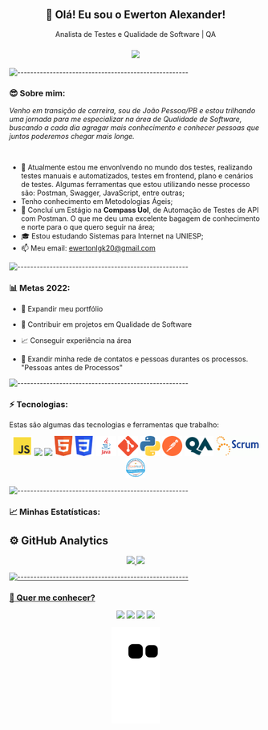 <h2 align="center">👋 Olá! Eu sou o Ewerton Alexander!</h2>
<p align='center'>
  Analista de Testes e Qualidade de Software | QA
</p>
<h3 align="center">
  <a align="center" href="https://github.com/DenverCoder1/readme-typing-svg"><img src="https://readme-typing-svg.herokuapp.com?&font=IBM+Plex+Sans&color=000000&size=25&lines=Bem+-+vindo+a+minha+página..." /></a>
</h3>



 ![-----------------------------------------------------](https://raw.githubusercontent.com/andreasbm/readme/master/assets/lines/rainbow.png)

### 😎 Sobre mim:

<p>
  <em>
    Venho em transição de carreira, sou de João Pessoa/PB e estou trilhando uma jornada para me especializar na área de Qualidade de Software, buscando a cada dia agragar mais conhecimento e conhecer pessoas que juntos poderemos chegar mais longe.
  </em>
</p>
<br>

- 🌱 Atualmente estou me envonlvendo no mundo dos testes, realizando testes manuais e automatizados, testes em frontend, plano e cenários de testes. Algumas ferramentas que estou utilizando nesse processo são: Postman, Swagger, JavaScript, entre outras;<br>
- Tenho conhecimento em Metodologias Ágeis;
- 🚀 Concluí um Estágio na <strong>Compass Uol</strong>, de Automação de Testes de API com Postman. O que me deu uma excelente bagagem de conhecimento e norte para o que quero seguir na área;<br>
- 🎓 Estou estudando Sistemas para Internet na UNIESP;<br>
- 📫 Meu email: ewertonlgk20@gmail.com<br>

 ![-----------------------------------------------------](https://raw.githubusercontent.com/andreasbm/readme/master/assets/lines/rainbow.png)

### 📊 Metas 2022:

- 📂 Expandir meu portfólio

- 🤝 Contribuir em projetos em Qualidade de Software

- 📈 Conseguir experiência na área

- 🤝 Exandir minha rede de contatos e pessoas durantes os processos. "Pessoas antes de Processos"

 ![-----------------------------------------------------](https://raw.githubusercontent.com/andreasbm/readme/master/assets/lines/rainbow.png)

### ⚡ Tecnologias:

Estas são algumas das tecnologias e ferramentas que trabalho:

 <div align="center">
<img height="40em" src="https://github.com/Ewertonalex/Ewertonalex/blob/main/logo/logo-javascript-1024.png"/>
<img height="40em" src="https://seeklogo.com/images/M/mocha-logo-66DA231220-seeklogo.com.png"/>
<img height="40em" src="https://camo.githubusercontent.com/7ecbd4531436e4f20c1dba52a4fd4ac367cfcc20a2f62cfe7a10f32da306afc6/687474703a2f2f636861696a732e636f6d2f696d672f636861692d6c6f676f2e706e67"/>
<img height="40em" src="https://github.com/Ewertonalex/Ewertonalex/blob/main/logo/html5-logo-10.png"/>
<img height="40em" src="https://github.com/Ewertonalex/Ewertonalex/blob/main/logo/CSS3_logo.svg.png"/>
<img height="40em" src="https://github.com/Ewertonalex/Ewertonalex/blob/main/logo/4ba63826-fe43-497e-a152-7b03d6b4b49c.png"/>
<img height="40em" src="https://github.com/Ewertonalex/Ewertonalex/blob/main/logo/Git-Icon-1788C.png"/>
<img height="40em" src="https://github.com/Ewertonalex/Ewertonalex/blob/main/logo/5848152fcef1014c0b5e4967.png"/>
<img height="40em" src="https://github.com/Ewertonalex/Ewertonalex/blob/main/logo/postman-logo-0087CA0D15-seeklogo.com.png"/>
<img height="40em" src="https://github.com/Ewertonalex/Ewertonalex/blob/main/logo/qa-logo-freelogovectors.net_.png"/>
<img height="40em" src="https://github.com/Ewertonalex/Ewertonalex/blob/main/logo/28-scrum-600x279.webp"/>
<img height="40em" src="https://github.com/Ewertonalex/Ewertonalex/blob/main/logo/Scrum-Foundation-Professional-Certificate-SFPC-2021_.png"/>
</div>


 ![-----------------------------------------------------](https://raw.githubusercontent.com/andreasbm/readme/master/assets/lines/rainbow.png)

### 📈 Minhas Estatísticas:

<h2 id="table-of-contents"> ⚙️ GitHub Analytics</h2>


<div align="center">
  <a href="https://github.com/ewertonalex">
  <img height="180em" src="https://github-readme-stats.vercel.app/api?username=ewertonalex&show_icons=true&theme=dark&include_all_commits=true&count_private=true"/>
  <img height="180em" src="https://github-readme-stats.vercel.app/api/top-langs/?username=ewertonalex&layout=compact&langs_count=7&theme=dark"/>

   
</div>
  
   ![-----------------------------------------------------](https://raw.githubusercontent.com/andreasbm/readme/master/assets/lines/rainbow.png)
 
### 💬 Quer me conhecer?
  
  <div align="center">
    
   <a href="https://api.whatsapp.com/send?phone=5583999402688&text=Olá, aqui é Ewerton! Essa é uma mensagem automática, mas fique tranquilo, jajá sua mensagem será respondida!" target="_blank"><img height="40em" src="https://img.shields.io/badge/WhatsApp-25D366?style=for-the-badge&logo=whatsapp&logoColor=white"></a>
  <a href="https://instagram.com/ewertonalexander" target="_blank"><img height="40em" src="https://img.shields.io/badge/Instagram-E4405F?style=for-the-badge&logo=instagram&logoColor=white"></a>
 	<a href="mailto:ewertonlgk20@gmail.com" target="_blank"><img height="40em" src="https://img.shields.io/badge/Gmail-D14836?style=for-the-badge&logo=gmail&logoColor=white"></a>
   <a href="https://www.linkedin.com/in/ewerton-alexander-780869232/" target="_blank"><img height="40em" src="https://img.shields.io/badge/LinkedIn-0077B5?style=for-the-badge&logo=linkedin&logoColor=white"></a>
   

    
![Snake animation](https://github.com/Ewertonalex/Ewertonalex/blob/output/github-contribution-grid-snake.svg)
 

</div>
  


  
    
